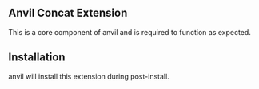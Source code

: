 ## Anvil Concat Extension

This is a core component of anvil and is required to function as expected.

## Installation

anvil will install this extension during post-install.